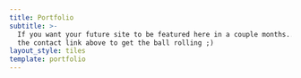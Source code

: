 ```yaml
---
title: Portfolio
subtitle: >-
  If you want your future site to be featured here in a couple months... click
  the contact link above to get the ball rolling ;) 
layout_style: tiles
template: portfolio
---
```

